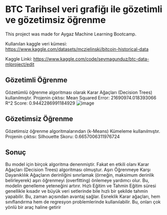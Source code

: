 # BTC Tarihsel veri grafiğı ile gözetimli ve gözetimsiz öğrenme
This project was made for Aygaz Machine Learning Bootcamp.

Kullanılan kaggle veri kümesi: https://www.kaggle.com/datasets/mczielinski/bitcoin-historical-data

Kaggle Linki: https://www.kaggle.com/code/seymagunduz/btc-data-mlproject/edit

## Gözetimli Öğrenme
Gözetümlü öğrenme algoritması olarak Karar Ağaçları (Decision Trees) kullanılmıştır.
Projenin çıktısı:
Mean Squared Error: 21690974.018393066
R^2 Score: 0.9442286991184929
![image](https://github.com/user-attachments/assets/12b0e9d3-b844-458e-ac89-c2ce40c76a38)

## Gözetimsiz Öğrenme
Gözetimsiz öğrenme algoritmalarından (k-Means) Kümeleme kullanılmıştır.
Projenin çıktısı:
Silhouette Skoru: 0.6657006311976724

## Sonuç
Bu model için birçok algoritma denenmiştir. Fakat en etkili olanı Karar Ağaçları (Decision Trees) algoritması olmuştur. 
Aşırı Öğrenmeye Karşı Dayanıklılık
Ağaçların derinliğini sınırlamak (örneğin, maksimum derinlik belirleyerek) aşırı öğrenmeyi (overfitting) önlemeye yardımcı olur. Bu, modelin genelleme yeteneğini artırır.
Hızlı Eğitim ve Tahmin
Eğitim süresi genellikle kısadır ve büyük veri setlerinde bile hızlı bir şekilde tahmin yapabilir. Bu, zaman açısından avantaj sağlar.
Esneklik
Karar ağaçları, hem sınıflandırma hem de regresyon problemlerinde kullanılabilir. Bu, onları çok yönlü bir araç haline getirir
